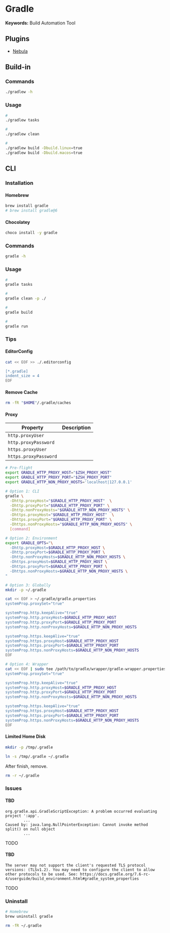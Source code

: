 # Gradle

**Keywords:** Build Automation Tool

## Plugins

- [Nebula](https://nebula-plugins.github.io/)

## Build-in

### Commands

```sh
./gradlew -h
```

### Usage

```sh
#
./gradlew tasks

#
./gradlew clean

#
./gradlew build -Dbuild.linux=true
./gradlew build -Dbuild.macos=true
```

<!--
./gradlew checkstyleMain checkstyleTest
-->

## CLI

### Installation

#### Homebrew

```sh
brew install gradle
# brew install gradle@6
```

#### Chocolatey

```sh
choco install -y gradle
```

### Commands

```sh
gradle -h
```

### Usage

```sh
#
gradle tasks

#
gradle clean -p ./

#
gradle build

#
gradle run
```

### Tips

#### EditorConfig

```sh
cat << EOF >> ./.editorconfig

[*.gradle]
indent_size = 4
EOF
```

#### Remove Cache

```sh
rm -fR "$HOME"/.gradle/caches
```

#### Proxy

| Property              | Description |
| --------------------- | ----------- |
| `http.proxyUser`      |             |
| `http.proxyPassword`  |             |
| `https.proxyUser`     |             |
| `https.proxyPassword` |             |

```sh
# Pre-flight
export GRADLE_HTTP_PROXY_HOST="$ZSH_PROXY_HOST"
export GRADLE_HTTP_PROXY_PORT="$ZSH_PROXY_PORT"
export GRADLE_HTTP_NON_PROXY_HOSTS='localhost|127.0.0.1'

# Option 1: CLI
gradle \
  -Dhttp.proxyHost="$GRADLE_HTTP_PROXY_HOST"  \
  -Dhttp.proxyPort="$GRADLE_HTTP_PROXY_PORT" \
  -Dhttp.nonProxyHosts="$GRADLE_HTTP_NON_PROXY_HOSTS" \
  -Dhttps.proxyHost="$GRADLE_HTTP_PROXY_HOST"  \
  -Dhttps.proxyPort="$GRADLE_HTTP_PROXY_PORT" \
  -Dhttps.nonProxyHosts="$GRADLE_HTTP_NON_PROXY_HOSTS" \
  [command]

# Option 2: Environment
export GRADLE_OPTS="\
  -Dhttp.proxyHost=$GRADLE_HTTP_PROXY_HOST \
  -Dhttp.proxyPort=$GRADLE_HTTP_PROXY_PORT \
  -Dhttp.nonProxyHosts=$GRADLE_HTTP_NON_PROXY_HOSTS \
  -Dhttps.proxyHost=$GRADLE_HTTP_PROXY_HOST \
  -Dhttps.proxyPort=$GRADLE_HTTP_PROXY_PORT \
  -Dhttps.nonProxyHosts=$GRADLE_HTTP_NON_PROXY_HOSTS \
"

# Option 3: Globally
mkdir -p ~/.gradle

cat << EOF > ~/.gradle/gradle.properties
systemProp.proxySet="true"

systemProp.http.keepAlive="true"
systemProp.http.proxyHost=$GRADLE_HTTP_PROXY_HOST
systemProp.http.proxyPort=$GRADLE_HTTP_PROXY_PORT
systemProp.http.nonProxyHosts=$GRADLE_HTTP_NON_PROXY_HOSTS

systemProp.https.keepAlive="true"
systemProp.https.proxyHost=$GRADLE_HTTP_PROXY_HOST
systemProp.https.proxyPort=$GRADLE_HTTP_PROXY_PORT
systemProp.https.nonProxyHosts=$GRADLE_HTTP_NON_PROXY_HOSTS
EOF

# Option 4: Wrapper
cat << EOF | sudo tee /path/to/gradle/wrapper/gradle-wrapper.properties
systemProp.proxySet="true"

systemProp.http.keepAlive="true"
systemProp.http.proxyHost=$GRADLE_HTTP_PROXY_HOST
systemProp.http.proxyPort=$GRADLE_HTTP_PROXY_PORT
systemProp.http.nonProxyHosts=$GRADLE_HTTP_NON_PROXY_HOSTS

systemProp.https.keepAlive="true"
systemProp.https.proxyHost=$GRADLE_HTTP_PROXY_HOST
systemProp.https.proxyPort=$GRADLE_HTTP_PROXY_PORT
systemProp.https.nonProxyHosts=$GRADLE_HTTP_NON_PROXY_HOSTS
EOF
```

#### Limited Home Disk

```sh
mkdir -p /tmp/.gradle
```

```sh
ln -s /tmp/.gradle ~/.gradle
```

After finish, remove.

```sh
rm -r ~/.gradle
```

### Issues

#### TBD

```log
org.gradle.api.GradleScriptException: A problem occurred evaluating project ':app'.
        ...
Caused by: java.lang.NullPointerException: Cannot invoke method split() on null object
        ...
```

TODO

#### TBD

```log
The server may not support the client's requested TLS protocol versions: (TLSv1.2). You may need to configure the client to allow other protocols to be used. See: https://docs.gradle.org/7.6-rc-4/userguide/build_environment.html#gradle_system_properties
```

TODO

### Uninstall

```sh
# Homebrew
brew uninstall gradle

rm -fR ~/.gradle
```
